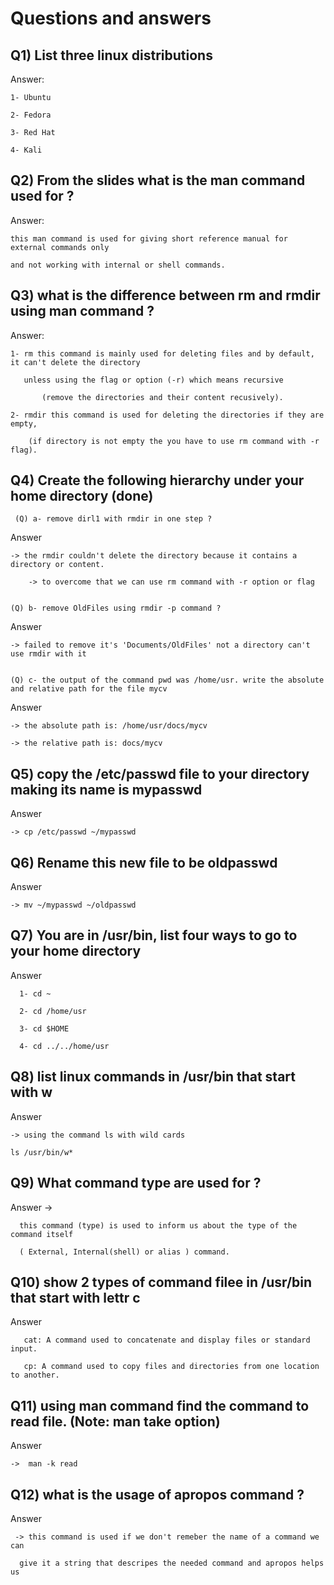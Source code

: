 # Questions and answers 

## Q1) List three linux distributions 


Answer:

	1- Ubuntu
 
	2- Fedora
 
	3- Red Hat 
 
	4- Kali
	
## Q2) From the slides what is the man command used for ? 

Answer: 

	this man command is used for giving short reference manual for external commands only
 
	and not working with internal or shell commands.
	

## Q3) what is the difference between rm and rmdir using man command ? 

Answer: 

	1- rm this command is mainly used for deleting files and by default, it can't delete the directory
 
	   unless using the flag or option (-r) which means recursive 
    
           (remove the directories and their content recusively).
	
	2- rmdir this command is used for deleting the directories if they are empty,
 
		(if directory is not empty the you have to use rm command with -r flag).
		

## Q4) Create the following hierarchy under your home directory (done)
	
     (Q) a- remove dirl1 with rmdir in one step ? 
		
Answer  

	-> the rmdir couldn't delete the directory because it contains a directory or content. 

        -> to overcome that we can use rm command with -r option or flag

	
    (Q) b- remove OldFiles using rmdir -p command ? 
    
Answer 

	-> failed to remove it's 'Documents/OldFiles' not a directory can't use rmdir with it 


    (Q) c- the output of the command pwd was /home/usr. write the absolute and relative path for the file mycv
  
Answer  

	-> the absolute path is: /home/usr/docs/mycv

	-> the relative path is: docs/mycv


## Q5) copy the /etc/passwd file to your directory making its name is mypasswd

Answer  

	-> cp /etc/passwd ~/mypasswd



## Q6) Rename this new file to be oldpasswd

Answer 

	-> mv ~/mypasswd ~/oldpasswd



## Q7) You are in /usr/bin, list four ways to go to your home directory 
	
Answer 

	  1- cd ~
   
	  2- cd /home/usr
   
	  3- cd $HOME
   
	  4- cd ../../home/usr



## Q8) list linux commands in /usr/bin that start with w

Answer 

	-> using the command ls with wild cards 
		
	ls /usr/bin/w*
	 
	 
	 
## Q9) What command type are used for ? 

Answer -> 

	  this command (type) is used to inform us about the type of the command itself
   
	  ( External, Internal(shell) or alias ) command.
	  
	  	
	  

## Q10) show 2 types of command filee in /usr/bin that start with lettr c 

Answer 

	   cat: A command used to concatenate and display files or standard input.
    
	   cp: A command used to copy files and directories from one location to another.
	

## Q11) using man command find the command to read file. (Note: man take option)

Answer 

	->  man -k read 

## Q12) what is the usage of apropos command ?

Answer 

	 -> this command is used if we don't remeber the name of a command we can 
   
	  give it a string that descripes the needed command and apropos helps us 
	
